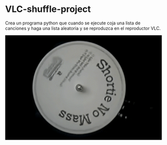 # VLC-shuffle-project

Crea un programa python que cuando se ejecute coja una lista de canciones y haga una lista aleatoria y se reproduzca en el reproductor VLC.

![](playmixeer.gif)
